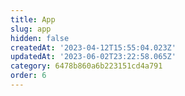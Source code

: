 ```yaml
---
title: App
slug: app
hidden: false
createdAt: '2023-04-12T15:55:04.023Z'
updatedAt: '2023-06-02T23:22:58.065Z'
category: 6478b860a6b223151cd4a791
order: 6
---
```

